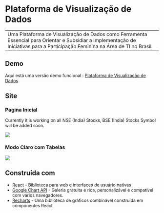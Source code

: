 # Plataforma de Visualização de Dados
<table>
<tr>
<td>
  Uma Plataforma de Visualização de Dados como Ferramenta Essencial para Orientar e Subsidiar a Implementação de Iniciativas para a Participação Feminina na Área de TI no Brasil.
</td>
</tr>
</table>

## Demo
Aqui está uma versão demo funcional :  [Plataforma de Visualização de Dados](https://master--thriving-dodol-7435ba.netlify.app/)

## Site

### Página Inicial
Currently it is working on all NSE (India) Stocks, BSE (India) Stocks Symbol will be added soon.

![](https://github.com/mariadmn/mariadmn.github.io/blob/master/images/plataforma.png)

### Modo Claro com Tabelas
![](https://github.com/mariadmn/mariadmn.github.io/blob/master/images/plataforma-tabelas.png)



## Construída com

- [React](https://react.dev/) - Biblioteca para web e interfaces de usuário nativas
- [Google Chart API](https://developers.google.com/chart/interactive/docs/quick_start) - Galeria gratuita e rica, personalizável e compatível com vários navegadores.
- [Recharts]([http://getbootstrap.com/](https://recharts.org/en-US/api)) - Uma biblioteca de gráficos combinável construída em componentes React



